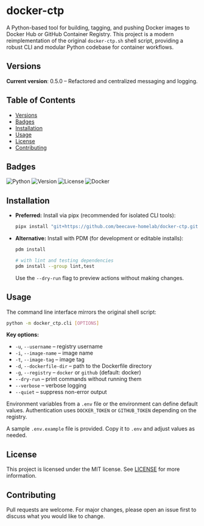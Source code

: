 # docker-ctp

A Python-based tool for building, tagging, and pushing Docker images to Docker Hub or GitHub Container Registry. This project is a modern reimplementation of the original `docker-ctp.sh` shell script, providing a robust CLI and modular Python codebase for container workflows.

## Versions

**Current version**: 0.5.0 – Refactored and centralized messaging and logging.

## Table of Contents

- [Versions](#versions)
- [Badges](#badges)
- [Installation](#installation)
- [Usage](#usage)
- [License](#license)
- [Contributing](#contributing)

## Badges

![Python](https://img.shields.io/badge/python-3.12%2B-blue)
![Version](https://img.shields.io/badge/version-0.5.0-blue)
![License](https://img.shields.io/badge/license-MIT-green)
![Docker](https://img.shields.io/badge/docker-supported-blue)

## Installation

- **Preferred:** Install via pipx (recommended for isolated CLI tools):

  ```bash
  pipx install "git+https://github.com/beecave-homelab/docker-ctp.git"
  ```

- **Alternative:** Install with PDM (for development or editable installs):

  ```bash
  pdm install

  # with lint and testing dependencies
  pdm install --group lint,test
  ```

  Use the `--dry-run` flag to preview actions without making changes.

## Usage

The command line interface mirrors the original shell script:

```bash
python -m docker_ctp.cli [OPTIONS]
```

**Key options:**

- `-u`, `--username` – registry username
- `-i`, `--image-name` – image name
- `-t`, `--image-tag` – image tag
- `-d`, `--dockerfile-dir` – path to the Dockerfile directory
- `-g`, `--registry` – `docker` or `github` (default: docker)
- `--dry-run` – print commands without running them
- `--verbose` – verbose logging
- `--quiet` – suppress non-error output

Environment variables from a `.env` file or the environment can define default values. Authentication uses `DOCKER_TOKEN` or `GITHUB_TOKEN` depending on the registry.

A sample `.env.example` file is provided. Copy it to `.env` and adjust values as needed.

## License

This project is licensed under the MIT license. See [LICENSE](LICENSE) for more information.

## Contributing

Pull requests are welcome. For major changes, please open an issue first to discuss what you would like to change.
